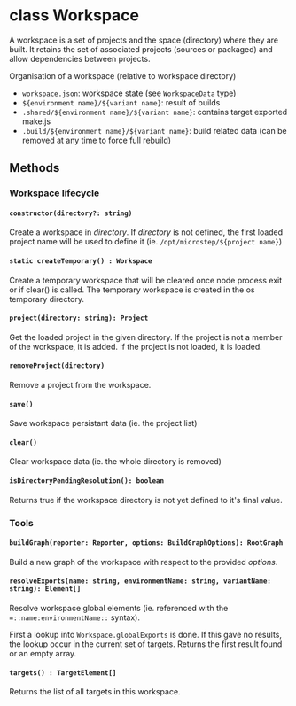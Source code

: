 class Workspace
===============

A workspace is a set of projects and the space (directory) where they are built. 
It retains the set of associated projects (sources or packaged) and allow dependencies between projects.

Organisation of a workspace (relative to workspace directory)

 - `workspace.json`: workspace state (see `WorkspaceData` type)
 - `${environment name}/${variant name}`: result of builds
 - `.shared/${environment name}/${variant name}`: contains target exported make.js
 - `.build/${environment name}/${variant name}`: build related data (can be removed at any time to force full rebuild)

## Methods

### Workspace lifecycle

#### `constructor(directory?: string)`

Create a workspace in _directory_. 
If _directory_ is not defined, the first loaded project name will be used to define it (ie. `/opt/microstep/${project name}`)

#### `static createTemporary() : Workspace`

Create a temporary workspace that will be cleared once node process exit or if clear() is called.
The temporary workspace is created in the os temporary directory.

#### `project(directory: string): Project`

Get the loaded project in the given directory.
If the project is not a member of the workspace, it is added.
If the project is not loaded, it is loaded.

#### `removeProject(directory)`

Remove a project from the workspace.

#### `save()`

Save workspace persistant data (ie. the project list)

#### `clear()`

Clear workspace data (ie. the whole directory is removed)

#### `isDirectoryPendingResolution(): boolean`

Returns true if the workspace directory is not yet defined to it's final value.


### Tools

#### `buildGraph(reporter: Reporter, options: BuildGraphOptions): RootGraph`

Build a new graph of the workspace with respect to the provided _options_.

#### `resolveExports(name: string, environmentName: string, variantName: string): Element[]`

Resolve workspace global elements (ie. referenced with the `=::name:environmentName::` syntax).

First a lookup into `Workspace.globalExports` is done.
If this gave no results, the lookup occur in the current set of targets.
Returns the first result found or an empty array.

#### `targets() : TargetElement[]`

Returns the list of all targets in this workspace.
